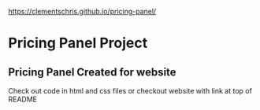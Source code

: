 https://clementschris.github.io/pricing-panel/

# Pricing Panel Project

## Pricing Panel Created for website

Check out code in html and css files or checkout website with link at top of README
